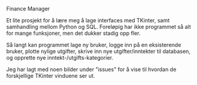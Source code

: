 Finance Manager

Et lite prosjekt for å lære meg å lage interfaces med TKinter, samt samhandling mellom Python og SQL. Foreløpig har ikke programmet så alt for mange funksjoner, men det dukker stadig opp fler.

Så langt kan programmet lage ny bruker, logge inn på en eksisterende bruker, plotte nylige utgifter, skrive inn nye utgifter/inntekter til databasen, og opprette nye inntekt-/utgifts-kategorier.

Jeg har lagt med noen bilder under "issues" for å vise til hvordan de forskjellige TKinter vinduene ser ut. 
